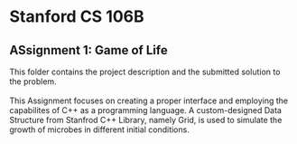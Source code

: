 # Stanford CS 106B
## ASsignment 1: Game of Life<br>
This folder contains the project description and the submitted solution to the problem.<br><br>
This Assignment focuses on creating a proper interface and employing the capabilites of C++ as a programming language. 
A custom-designed Data Structure from Stanfrod C++ Library, namely Grid, is used to simulate the growth of microbes in different 
initial conditions.

